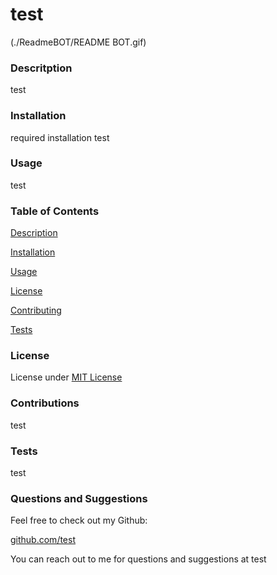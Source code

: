 
# test

(./ReadmeBOT/README BOT.gif)

### Descritption

test

### Installation

required installation
test

### Usage

test

### Table of Contents

  [Description](###Descritption)

  [Installation](###Installation)

  [Usage](###Usage)

  [License](###License)

  [Contributing](###Contributions)

  [Tests](###Tests)

### License

License under [MIT License](License)

### Contributions

test

### Tests

test

### Questions and Suggestions

Feel free to check out my Github:

[github.com/test](https://github.com/test)

You can reach out to me for questions and suggestions at test
